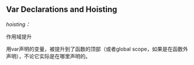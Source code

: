 ## Var Declarations and Hoisting

_hoisting：_

作用域提升

用var声明的变量，被提升到了函数的顶部（或者global scope，如果是在函数外声明），不论它实际是在哪里声明的。

